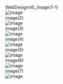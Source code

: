 WebDesign(4)_Image(1-1)<br>
![image](https://github.com/user-attachments/assets/5633828d-981e-4d48-b4c5-ed1441ffb03b)
<br>image(2)<br>
![image](https://github.com/user-attachments/assets/c7946543-b417-4ec3-b360-2bfa7c03cba7)
<br>image(3)<br>
![image](https://github.com/user-attachments/assets/4c77d423-08e2-4c99-ae11-8bea5be20ea0)
<br>image(4)<br>
![image](https://github.com/user-attachments/assets/9ab74f77-0416-47bf-9f20-9ba73457dcc4)
<br>image(5)<br>
![image](https://github.com/user-attachments/assets/8343808a-36fe-40ec-9e5b-12af3206b2f7)
<br>image(6)<br>
![image](https://github.com/user-attachments/assets/903aa71c-5cbb-4b27-9782-cd22f1a02a25)
<br>image(7)<br>
![image](https://github.com/user-attachments/assets/e6849018-bde3-4e31-a717-33284829f099)
